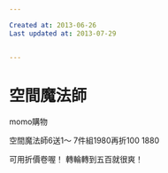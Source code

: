 ```yaml
---

Created at: 2013-06-26
Last updated at: 2013-07-29


---
```


# 空間魔法師


momo購物

空間魔法師6送1〜
7件組1980再折100
1880

可用折價卷喔！
轉輪轉到五百就很爽！

